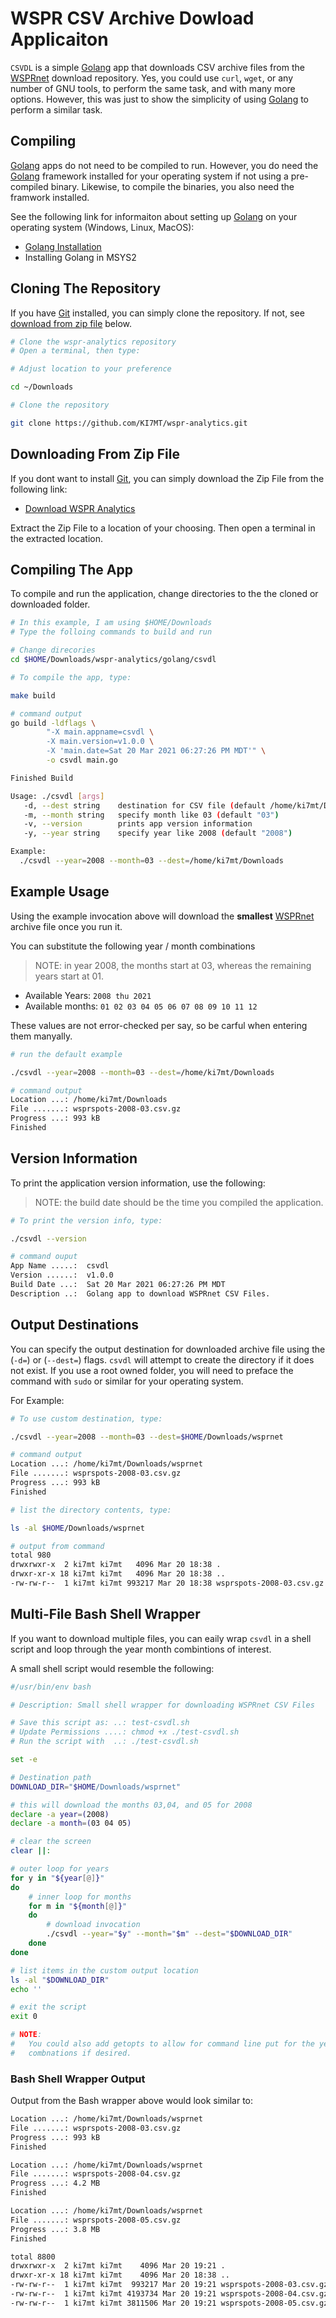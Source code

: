 # WSPR CSV Archive Dowload Applicaiton

`CSVDL` is a simple [Golang][] app that downloads CSV archive files from
the [WSPRnet][] download repository. Yes, you could use `curl`, `wget`, or any number of GNU tools, to perform the same task, and with many more options. However, this was just to show the simplicity of using [Golang][] to perform a similar task.

## Compiling

[Golang][] apps do not need to be compiled to run. However, you do need the [Golang][] framework installed for your operating system if not using a pre-compiled binary. Likewise, to compile the binaries, you also need the framwork installed.

See the following link for informaiton about setting up [Golang][] on your operating system (Windows, Linux, MacOS):

- [Golang Installation](https://golang.org/doc/install)
- Installing Golang in MSYS2


## Cloning The Repository

If you have [Git][] installed, you can simply clone the repository. If not, see [download from zip file](#downloading-from-zip-file) below.

```bash
# Clone the wspr-analytics repository
# Open a terminal, then type:

# Adjust location to your preference

cd ~/Downloads

# Clone the repository

git clone https://github.com/KI7MT/wspr-analytics.git

```

## Downloading From Zip File

If you dont want to install [Git][], you can simply download the Zip File from the following link:

- [Download WSPR Analytics][]

Extract the Zip File to a location of your choosing. Then open a terminal in the extracted location.

## Compiling The App

To compile and run the application, change directories to the the cloned or downloaded folder.

```bash
# In this example, I am using $HOME/Downloads
# Type the folloing commands to build and run

# Change direcories
cd $HOME/Downloads/wspr-analytics/golang/csvdl

# To compile the app, type:

make build

# command output
go build -ldflags \
        "-X main.appname=csvdl \
        -X main.version=v1.0.0 \
        -X 'main.date=Sat 20 Mar 2021 06:27:26 PM MDT'" \
        -o csvdl main.go

Finished Build

Usage: ./csvdl [args]
   -d, --dest string    destination for CSV file (default /home/ki7mt/Downloads)
   -m, --month string   specify month like 03 (default "03")
   -v, --version        prints app version information
   -y, --year string    specify year like 2008 (default "2008")

Example:
  ./csvdl --year=2008 --month=03 --dest=/home/ki7mt/Downloads
```

## Example Usage

Using the example invocation above will download the **smallest** [WSPRnet][] archive file once you run it.

You can substitute the following year / month combinations

>NOTE: in year 2008, the months start at 03, whereas the remaining years start at 01.

- Available Years: `2008 thu 2021`
- Available months: `01 02 03 04 05 06 07 08 09 10 11 12`

These values are not error-checked per say, so be carful when entering them manyally.

```bash
# run the default example

./csvdl --year=2008 --month=03 --dest=/home/ki7mt/Downloads

# command output
Location ...: /home/ki7mt/Downloads
File .......: wsprspots-2008-03.csv.gz
Progress ...: 993 kB                              
Finished
```

## Version Information

To print the application version information, use the following:

> NOTE: the build date should be the time you compiled the application.

```bash
# To print the version info, type:

./csvdl --version

# command ouput
App Name .....:  csvdl
Version ......:  v1.0.0
Build Date ...:  Sat 20 Mar 2021 06:27:26 PM MDT
Description ..:  Golang app to download WSPRnet CSV Files.
```

## Output Destinations

You can specify the output destination for downloaded archive file using the (`-d=`) or (`--dest=`) flags. `csvdl` will attempt to create the directory if it does not exist. If you use a root owned folder, you will need to preface the command with `sudo` or similar for your operating system.

For Example:

```bash
# To use custom destination, type:

./csvdl --year=2008 --month=03 --dest=$HOME/Downloads/wsprnet

# command output
Location ...: /home/ki7mt/Downloads/wsprnet
File .......: wsprspots-2008-03.csv.gz
Progress ...: 993 kB                              
Finished

# list the directory contents, type:

ls -al $HOME/Downloads/wsprnet

# output from command
total 980
drwxrwxr-x  2 ki7mt ki7mt   4096 Mar 20 18:38 .
drwxr-xr-x 18 ki7mt ki7mt   4096 Mar 20 18:38 ..
-rw-rw-r--  1 ki7mt ki7mt 993217 Mar 20 18:38 wsprspots-2008-03.csv.gz
```

## Multi-File Bash Shell Wrapper

If you want to download multiple files, you can eaily wrap `csvdl` in a shell script and loop
through the year month combintions of interest.

A small shell script would resemble the following:

```bash
#/usr/bin/env bash

# Description: Small shell wrapper for downloading WSPRnet CSV Files

# Save this script as: ..: test-csvdl.sh
# Update Permissions ....: chmod +x ./test-csvdl.sh
# Run the script with  ..: ./test-csvdl.sh

set -e

# Destination path
DOWNLOAD_DIR="$HOME/Downloads/wsprnet"

# this will download the months 03,04, and 05 for 2008
declare -a year=(2008)
declare -a month=(03 04 05)

# clear the screen
clear ||:

# outer loop for years
for y in "${year[@]}"
do
    # inner loop for months
    for m in "${month[@]}"
    do
        # download invocation
        ./csvdl --year="$y" --month="$m" --dest="$DOWNLOAD_DIR"
    done
done

# list items in the custom output location
ls -al "$DOWNLOAD_DIR"
echo ''

# exit the script
exit 0

# NOTE:
#   You could also add getopts to allow for command line put for the year month
#   combnations if desired.
```

### Bash Shell Wrapper Output

Output from the Bash wrapper above would look similar to:

```bash
Location ...: /home/ki7mt/Downloads/wsprnet
File .......: wsprspots-2008-03.csv.gz
Progress ...: 993 kB                              
Finished

Location ...: /home/ki7mt/Downloads/wsprnet
File .......: wsprspots-2008-04.csv.gz
Progress ...: 4.2 MB                              
Finished

Location ...: /home/ki7mt/Downloads/wsprnet
File .......: wsprspots-2008-05.csv.gz
Progress ...: 3.8 MB                              
Finished

total 8800
drwxrwxr-x  2 ki7mt ki7mt    4096 Mar 20 19:21 .
drwxr-xr-x 18 ki7mt ki7mt    4096 Mar 20 18:38 ..
-rw-rw-r--  1 ki7mt ki7mt  993217 Mar 20 19:21 wsprspots-2008-03.csv.gz
-rw-rw-r--  1 ki7mt ki7mt 4193734 Mar 20 19:21 wsprspots-2008-04.csv.gz
-rw-rw-r--  1 ki7mt ki7mt 3811506 Mar 20 19:21 wsprspots-2008-05.csv.gz
```










[Download WSPR Analytics]: https://github.com/KI7MT/wspr-analytics/archive/refs/heads/main.zip
[Git]: https://git-scm.com/
[Golang]: https://golang.org/
[WSPRnet]: https://wsprnet.org/drupal/downloads
